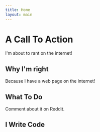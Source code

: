 ```yaml
---
title: Home
layout: main
---
```


A Call To Action
================

I'm about to rant on the internet!

Why I'm right
-------------

Because I have a web page on the internet!

What To Do
----------

Comment about it on Reddit.

I Write Code
------------
<script src="https://gist.github.com/472877.js"> </script>
